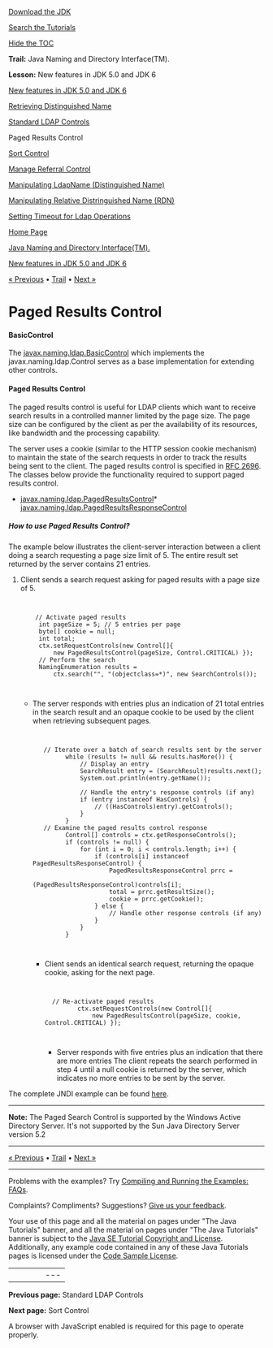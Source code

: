 [Download
the JDK](http://java.sun.com/javase/6/download.jsp)
  
[Search the
Tutorials](../../search.html)
  
[Hide the TOC](javascript:toggleLeft())

**Trail:** Java Naming and Directory Interface(TM).
  
**Lesson:** New features in JDK 5.0 and JDK 6

[New features in JDK 5.0 and JDK 6](index.html)

[Retrieving Distinguished Name](dn.html)

[Standard LDAP Controls](controls-std.html)

Paged Results Control

[Sort Control](sort.html)

[Manage Referral Control](mdsaIT.html)

[Manipulating LdapName (Distinguished Name)](ldapname.html)

[Manipulating Relative Distringuished Name (RDN)](rdn.html)

[Setting Timeout for Ldap Operations](readtimeout.html)

[Home Page](../../index.html)
>
[Java Naming and Directory Interface(TM).](../index.html)
>
[New features in JDK 5.0 and JDK 6](index.html)

[« Previous](controls-std.html) • [Trail](../TOC.html) • [Next »](sort.html)

# Paged Results Control

#### BasicControl

The
[javax.naming.ldap.BasicControl](http://download.oracle.com/javase/7/docs/api/javax/naming/ldap/BasicControl.html) which implements the javax.naming.ldap.Control
serves as a base implementation for extending other controls.

#### Paged Results Control

The paged results control is useful for LDAP clients which
want to receive search results in a controlled manner limited
by the page size.
The page size can be configured by the client as per the availability
of its resources, like bandwidth and the processing capability.

The server uses a cookie (similar to the HTTP session cookie mechanism)
to maintain the state of the search requests in order to track the
results being sent to the client.
The paged results control is specified in
[RFC 2696](http://ietf.org/rfc/rfc2696.txt).
The classes below provide the functionality required to support
paged results control.

* [javax.naming.ldap.PagedResultsControl](http://download.oracle.com/javase/7/docs/api/javax/naming/ldap/PagedResultsControl.html)* [javax.naming.ldap.PagedResultsResponseControl](http://download.oracle.com/javase/7/docs/api/javax/naming/ldap/PagedResultsResponseControl.html)

##### How to use Paged Results Control?

The example below illustrates the client-server interaction
between a client doing a search requesting a page size limit of 5.
The entire result set returned by the server contains 21 entries.

1. Client sends a search request asking for paged results with a page size of 5.

   ```

      
       // Activate paged results
        int pageSize = 5; // 5 entries per page
        byte[] cookie = null;
        int total;
        ctx.setRequestControls(new Control[]{ 
            new PagedResultsControl(pageSize, Control.CRITICAL) });
        // Perform the search
        NamingEnumeration results =
            ctx.search("", "(objectclass=*)", new SearchControls());
       
       
   ```

   - The server responds with entries plus an indication
     of 21 total entries in the search result and an opaque
     cookie to be used by the client when retrieving subsequent
     pages.

     ```

        
        // Iterate over a batch of search results sent by the server
              while (results != null && results.hasMore()) {
                  // Display an entry
                  SearchResult entry = (SearchResult)results.next();
                  System.out.println(entry.getName());

                  // Handle the entry's response controls (if any)
                  if (entry instanceof HasControls) {
                      // ((HasControls)entry).getControls();
                  }
              }
        // Examine the paged results control response 
              Control[] controls = ctx.getResponseControls();
              if (controls != null) {
                  for (int i = 0; i < controls.length; i++) {
                      if (controls[i] instanceof PagedResultsResponseControl) {
                          PagedResultsResponseControl prrc =
                              (PagedResultsResponseControl)controls[i];
                          total = prrc.getResultSize();
                          cookie = prrc.getCookie();
                      } else {
                          // Handle other response controls (if any)
                      }
                  }
              }   
         
         
     ```

     - Client sends an identical search request, returning the opaque cookie, asking for
       the next page.

       ```

          
         // Re-activate paged results
                ctx.setRequestControls(new Control[]{
                    new PagedResultsControl(pageSize, cookie, Control.CRITICAL) });
          
          
       ```

       - Server responds with five entries plus an indication
         that there are more entries
         The client repeats the search performed in step 4 until a null cookie is returned
         by the server, which indicates no more entries to be sent by the server.

The complete JNDI example can be found [here](examples/PagedSearch.java).

---

**Note:**
The Paged Search Control is supported by the Windows Active Directory Server.
It's not supported by the Sun Java Directory Server version 5.2

---

[« Previous](controls-std.html)
•
[Trail](../TOC.html)
•
[Next »](sort.html)

---

Problems with the examples? Try [Compiling and Running
the Examples: FAQs](../../information/run-examples.html).
  
Complaints? Compliments? Suggestions? [Give
us your feedback](http://download.oracle.com/javase/feedback.html).

Your use of this page and all the material on pages under "The Java Tutorials" banner,
and all the material on pages under "The Java Tutorials" banner is subject to the [Java SE Tutorial Copyright
and License](../../information/license.html).
Additionally, any example code contained in any of these Java
Tutorials pages is licensed under the
[Code
Sample License](http://developers.sun.com/license/berkeley_license.html).

|  |  |  |  |  |
| --- | --- | --- | --- | --- |
| |  |  | | --- | --- | | duke image | Oracle logo | | [About Oracle](http://www.oracle.com/us/corporate/index.html) | [Oracle Technology Network](http://www.oracle.com/technology/index.html) | [Terms of Service](https://www.samplecode.oracle.com/servlets/CompulsoryClickThrough?type=TermsOfService) | Copyright © 1995, 2011 Oracle and/or its affiliates. All rights reserved. |

**Previous page:** Standard LDAP Controls
  
**Next page:** Sort Control




A browser with JavaScript enabled is required for this page to operate properly.
